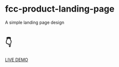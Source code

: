 # fcc-product-landing-page

A simple landing page design

# :point_down:

[LIVE DEMO](https://frootpunchsamurai.github.io/fcc-product-landing-page/)
